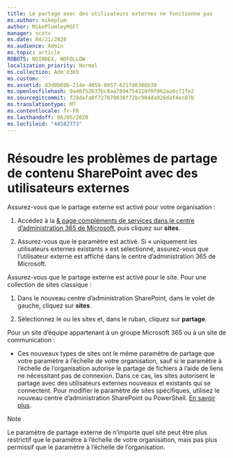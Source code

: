 ```yaml
---
title: Le partage avec des utilisateurs externes ne fonctionne pas
ms.author: mikeplum
author: MikePlumleyMSFT
manager: scotv
ms.date: 04/21/2020
ms.audience: Admin
ms.topic: article
ROBOTS: NOINDEX, NOFOLLOW
localization_priority: Normal
ms.collection: Adm_O365
ms.custom: ''
ms.assetid: d3d0b69b-214e-4859-8957-621fd6306b30
ms.openlocfilehash: 9a40f52637bc8aa7894754118f0f862aa6c71fe2
ms.sourcegitcommit: f28dafa0f727870038f72bc904da926daf4ec07b
ms.translationtype: MT
ms.contentlocale: fr-FR
ms.lasthandoff: 06/05/2020
ms.locfileid: "44582773"
---
```

# <a name="fix-problems-sharing-sharepoint-content-with-external-users"></a>Résoudre les problèmes de partage de contenu SharePoint avec des utilisateurs externes

Assurez-vous que le partage externe est activé pour votre organisation :
  
1. Accédez à la [ &amp; page compléments de services dans le centre d’administration 365 de Microsoft](https://portal.office.com/adminportal/home#/Settings/ServicesAndAddIns), puis cliquez sur **sites**.
    
2. Assurez-vous que le paramètre est activé. Si « uniquement les utilisateurs externes existants » est sélectionné, assurez-vous que l’utilisateur externe est affiché dans le centre d’administration 365 de Microsoft.
    
Assurez-vous que le partage externe est activé pour le site. Pour une collection de sites classique :
  
1. Dans le nouveau centre d’administration SharePoint, dans le volet de gauche, cliquez sur **sites**.
    
2. Sélectionnez le ou les sites et, dans le ruban, cliquez sur **partage**.
    
Pour un site d’équipe appartenant à un groupe Microsoft 365 ou à un site de communication :
  
- Ces nouveaux types de sites ont le même paramètre de partage que votre paramètre à l’échelle de votre organisation, sauf si le paramètre à l’échelle de l’organisation autorise le partage de fichiers à l’aide de liens ne nécessitant pas de connexion. Dans ce cas, les sites autorisent le partage avec des utilisateurs externes nouveaux et existants qui se connectent. Pour modifier le paramètre de sites spécifiques, utilisez le nouveau centre d’administration SharePoint ou PowerShell. [En savoir plus](https://go.microsoft.com/fwlink/?linkid=871863).
    
> [!NOTE]
> Le paramètre de partage externe de n’importe quel site peut être plus restrictif que le paramètre à l’échelle de votre organisation, mais pas plus permissif que le paramètre à l’échelle de l’organisation. 
  

